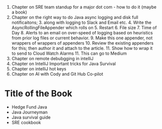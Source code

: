 1. Chapter on SRE team standup for a major dot com - how to do it (maybe a book)
2. Chapter on the right way to do Java async logging and disk full notificaitons; 
   3. along with logging to Slack and Email etc.
   4. Write the AsyncRollingFileAppender which rolls on
      5. Restart
      6. File size
      7. Time of Day
      8. Alerts to an email on over-speed of logging based on heuristics from prior log files or current behavior.
      9. Make this one appender, not wrappers of wrappers of appenders
      10. Review the existing appenders for this; then author it and attach to the article.
      11. Show how to wrap it to send to Cloud Watch Alarms
      11. This can go to Medium
3. Chapter on remote debubgging in intelliJ
4. Chapter on IntelliJ Important tricks for Java Survival
5. Chapter on intelliJ hot keys
6. Chapter on AI with Cody and Git Hub Co-pilot

# Title of the Book
- Hedge Fund Java
- Java Journeyman
- Java survival guide
- SRE cookbook

